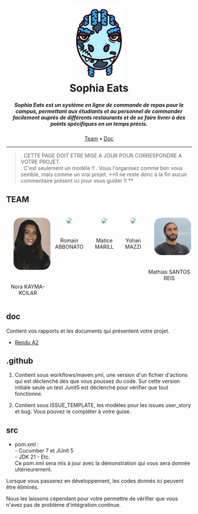 <h1 align="center">
  <br>
  <img src="./doc/assets/logo.png">
  <br>
  Sophia Eats
  <br>
</h1>

<h5 align="center">Sophia Eats est un système en ligne de commande de repas pour le campus, 
permettant aux étudiants et au personnel de commander facilement auprès de différents restaurants 
et de se faire livrer à des points spécifiques en un temps précis.</h5>

<p align="center">
  <a href="#team">Team</a> •
  <a href="#doc">Doc</a> 
</p>

---

>. CETTE PAGE DOIT ETRE MISE A JOUR POUR CORRESPONDRE A VOTRE PROJET.  
>. C'est seulement un modèle !!
>. Vous l'organisez comme bon vous semble, mais comme un vrai projet.
> **Il ne reste donc à la fin aucun commentaire présent ici pour vous guider !! **


## TEAM

<div align="center" style="display: flex; justify-content: space-evenly;">
    <div>
        <img style="margin: 20px; border-radius: 20px" src="./doc/assets/teampics/nora.png" width="100" height=auto>
        <p align="center">Nora KAYMA-KCILAR</p>
    </div>
    <div>
        <img style="margin: 20px; border-radius: 20px" src="./doc/assets/teampics/romain.png" width="100" height=auto>
        <p align="center">Romain ABBONATO</p>
    </div>
    <div>
        <img style="margin: 20px; border-radius: 20px" src="./doc/assets/teampics/matice.png" width="100" height=auto>
        <p align="center">Matice MARILL</p>
    </div>
    <div>
        <img style="margin: 20px; border-radius: 20px" src="./doc/assets/teampics/yohan.png" width="100" height=auto>
        <p align="center">Yohan MAZZI</p>
    </div>
    <div>
        <img style="margin: 20px; border-radius: 20px" src="./doc/assets/teampics/mathias.png" width="100" height=auto>
        <p align="center">Mathias SANTOS REIS</p>
    </div>
</div>

## doc
Contient vos rapports et les documents qui présentent votre projet.

- [Rendu A2](./doc/RenduA2.pdf)

## .github
   1. Contient sous workflows/maven.yml, une version d'un fichier d'actions qui est déclenché dès que vous poussez du code. 
Sur cette version initiale seule un test Junit5 est déclenché pour vérifier que tout fonctionne.

  2. Contient sous ISSUE_TEMPLATE, les modèles pour les issues user_story et bug. Vous pouvez le compléter à votre guise.

## src
 - pom.xml :  
       - Cucumber 7 et JUnit 5  
       - JDK 21
       - Etc.  
   Ce pom.xml sera mis à jour avec la démonstration qui vous sera donnée ultérieurement.

Lorsque vous passerez en développement, les codes donnés ici peuvent être éliminés.   

Nous les laissons cependant pour votre permettre de vérifier que vous n'avez pas de problème d'intégration continue.


<!-- ## Ce que fait votre projet


### Principales User stories
Vous mettez en évidence les principales user stories de votre projet.
Chaque user story doit être décrite par 
   - son identifiant en tant que issue github (#), 
   - sa forme classique (As a… I want to… In order to…) (pour faciliter la lecture)
   - Le nom du fichier feature Cucumber et le nom des scénarios qui servent de tests d’acceptation pour la story.
   Les contenus détaillés sont dans l'issue elle-même. -->
   

   
